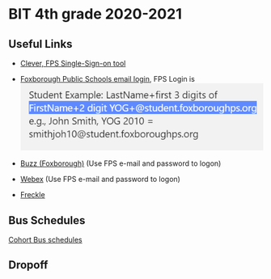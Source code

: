 # BIT 4th grade 2020-2021

## Useful Links
- [Clever, FPS Single-Sign-on tool](https://clever.com/login?student)   

- [Foxborough Public Schools email login](https://login.microsoftonline.com/common/oauth2/authorize?client_id=00000002-0000-0ff1-ce00-000000000000&redirect_uri=https%3a%2f%2foutlook.office.com%2fowa%2f&resource=00000002-0000-0ff1-ce00-000000000000&response_mode=form_post&response_type=code+id_token&scope=openid&msafed=0&client-request-id=97f04660-5015-4148-884d-41fb8bd12a89&protectedtoken=true&claims=%7b%22id_token%22%3a%7b%22xms_cc%22%3a%7b%22values%22%3a%5b%22CP1%22%5d%7d%7d%7d&domain_hint=foxborough.k12.ma.us&nonce=637339721638749437.7b9ced9a-eaaa-4b29-8c57-73ea15ed1796&state=DcvBDYAgEAVR0CosAhQW-W45i6ImxpBojJYvhze30UqptmoqPdQoRAIRw7tIEwIHgkXiOS8sJouICcmzmeYRBpTFjXlx4Kjr2_XllX4tXypXebbdHs7bU-xz_w&sso_reload=true), FPS Login is   
![Image of login](https://github.com/Sam-Toma/4thGradeBIT/blob/gh-pages/images/SNAG-002%20Sep-08%201125.png?raw=true)
- [Buzz (Foxborough)](https://fps-online.agilixbuzz.com/) (Use FPS e-mail and password to logon)
- [Webex](https://idbroker.webex.com/idb/saml2/jsp/doSSO.jsp) (Use FPS e-mail and password to logon)
- [Freckle](https://www.freckle.com/)
## Bus Schedules
[Cohort Bus schedules](https://foxborough.ss19.sharpschool.com/cms/one.aspx?portalId=1548092&pageId=1919230)
## Dropoff

